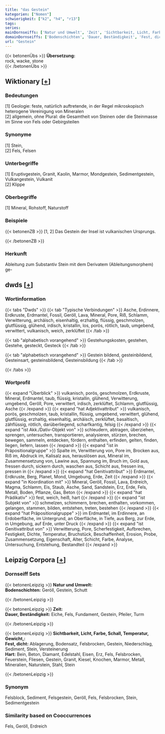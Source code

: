 ```yaml
---
title: "das Gestein"
kategorien: ["Nomen"]
schwierigkeit: ["k2", "h4", "r13"]
tags:
series:
mainDornseiffs: ['Natur und Umwelt', 'Zeit', 'Sichtbarkeit, Licht, Farbe, Schall, Temperatur, Gewicht,']
domainDornseiffs: ['Bodenschichten', 'Dauer, Beständigkeit', 'Fest, dicht', 'Hart']
url: "Gestein"
---
```


{{< betonenÜbs >}}
**Übersetzung:**  
rock, wacke, stone  
{{< /betonenÜbs >}}

## Wiktionary [[+](https://de.wiktionary.org/wiki/Gestein)]

### Bedeutungen
[1] Geologie: feste, natürlich auftretende, in der Regel mikroskopisch heterogene Vereinigung von Mineralen  
[2] allgemein, ohne Plural: die Gesamtheit von Steinen oder die Steinmasse im Sinne von Fels oder Gebirgsteilen  

### Synonyme
[1] Stein,  
[2] Fels, Felsen  

### Unterbegriffe
[1] Eruptivgestein, Granit, Kaolin, Marmor, Mondgestein, Sedimentgestein, Vulkangestein, Vulkanit  
[2] Klippe  

### Oberbegriffe
[1] Mineral, Rohstoff, Naturstoff  

### Beispiele
{{< betonenZB >}}
[1, 2] Das Gestein der Insel ist vulkanischen Ursprungs.  

{{< /betonenZB >}}
### Herkunft
Ableitung zum Substantiv Stein mit dem Derivatem (Ableitungsmorphem) ge-  



## dwds [[+](https://www.dwds.de/wb/Gestein)]

### Wortinformation
{{< tabs "Dwds" >}}
{{< tab "Typische Verbindungen" >}}
Asche, Erdinnere, Erdkruste, Erdmantel, Fossil, Geröll, Lava, Mineral, Pore, Riß, Schlamm, Verwitterung, archäisch, eisenhaltig, erzhaltig, flüssig, geschmolzen, glutflüssig, glühend, irdisch, kristallin, los, porös, rötlich, taub, umgebend, verwittert, vulkanisch, weich, zerklüftet
{{< /tab >}}

{{< tab "alphabetisch vorangehend" >}}
Gestehungskosten, gestehen, Gestehe, gesteckt, Gesteck
{{< /tab >}}

{{< tab "alphabetisch vorangehend" >}}
Gestein bildend, gesteinbildend, Gesteinsart, gesteinsbildend, Gesteinsbildung
{{< /tab >}}

{{< /tabs >}}

### Wortprofil
{{< expand "Überblick" >}} vulkanisch, porös, geschmolzen, Erdkruste, Mineral, Erdmantel, taub, flüssig, kristallin, glühend, Verwitterung, umgebend, Geröll, Pore, verwittert, irdisch, zerklüftet, Schlamm, glutflüssig, Asche {{< /expand >}}
{{< expand "hat Adjektivattribut" >}} vulkanisch, porös, geschmolzen, taub, kristallin, flüssig, umgebend, verwittert, glühend, glutflüssig, erzhaltig, eisenhaltig, archäisch, zerklüftet, basaltisch, zähflüssig, rötlich, darüberliegend, scharfkantig, felsig {{< /expand >}}
{{< expand "ist Akk./Dativ-Objekt von" >}} schleudern, abtragen, überziehen, sprengen, untersuchen, transportieren, analysieren, stürzen, brechen, bewegen, sammeln, entdecken, fördern, enthalten, erfinden, gelten, finden, liegen, liefern, lassen {{< /expand >}}
{{< expand "ist in Präpositionalgruppe" >}} Spalte im, Verwitterung von, Pore im, Brocken aus, Riß im, Abdruck im, Kalisalz aus, herauslösen aus, Mineral im, Zusammensetzung von, Lawine aus, Spannung im, Bruch im, Gold aus, fressen durch, sickern durch, waschen aus, Schicht aus, fressen ins, pressen in {{< /expand >}}
{{< expand "hat Genitivattribut" >}} Erdmantel, Erdkruste, Berg, Planet, Mond, Umgebung, Erde, Zeit {{< /expand >}}
{{< expand "in Koordination mit" >}} Mineral, Geröll, Fossil, Lava, Erdreich, Magma, Schlamm, Eis, Staub, Asche, Sand, Sandstein, Erz, Erde, Fels, Metall, Boden, Pflanze, Gas, Beton {{< /expand >}}
{{< expand "hat Prädikativ" >}} fest, weich, heiß, hart {{< /expand >}}
{{< expand "ist Subjekt von" >}} schmelzen, schimmern, brechen, enthalten, vorkommen, gelangen, stammen, bilden, entstehen, treten, bestehen {{< /expand >}}
{{< expand "hat Präpositionalgruppe" >}} im Erdmantel, im Erdinnere, an Erdoberfläche, im Untergrund, an Oberfläche, in Tiefe, aus Berg, zur Erde, in Umgebung, auf Erde, unter Druck {{< /expand >}}
{{< expand "ist Genitivattribut von" >}} Verwitterung, Pore, Scherfestigkeit, Aufbrechen, Festigkeit, Dichte, Temperatur, Bruchstück, Beschaffenheit, Erosion, Probe, Zusammensetzung, Eigenschaft, Alter, Schicht, Farbe, Analyse, Untersuchung, Entstehung, Bestandteil {{< /expand >}}

## Leipzig Corpora [[+](https://corpora.uni-leipzig.de/en/res?word=Gestein&corpusId=deu_newscrawl-public_2018)]

### Dornseiff Sets
{{< betonenLeipzig >}}
**Natur und Umwelt:**  
**Bodenschichten:** Geröll, Gestein, Schutt  

{{< /betonenLeipzig >}}


{{< betonenLeipzig >}}
**Zeit:**  
**Dauer, Beständigkeit:** Eiche, Fels, Fundament, Gestein, Pfeiler, Turm  

{{< /betonenLeipzig >}}


{{< betonenLeipzig >}}
**Sichtbarkeit, Licht, Farbe, Schall, Temperatur, Gewicht,:**  
**Fest, dicht:** Ablagerung, Bodensatz, Felsbrocken, Gestein, Niederschlag, Sediment, Stein, Versteinerung  
**Hart:** Bein, Beton, Diamant, Edelstahl, Eisen, Erz, Fels, Felsbrocken, Feuerstein, Fliesen, Gestein, Granit, Kiesel, Knochen, Marmor, Metall, Mineralien, Naturstein, Stahl, Stein  

{{< /betonenLeipzig >}}

### Synonym
Felsblock, Sediment, Felsgestein, Geröll, Fels, Felsbrocken, Stein, Sedimentgestein


### Similarity based on Cooccurrences
Fels, Geröll, Erdreich

